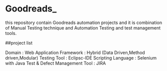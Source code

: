 # Goodreads_
this repository contain Goodreads automation projects and it is combination of Manual Testing technique and Automation Testing and test management tools.

##project list

Domain : Web Application
Framework : Hybrid (Data Driven,Method driven,Modular)
Testing Tool : Eclipsc-IDE
Scripting Language : Selenium with Java
Test & Defect Management Tool : JIRA
